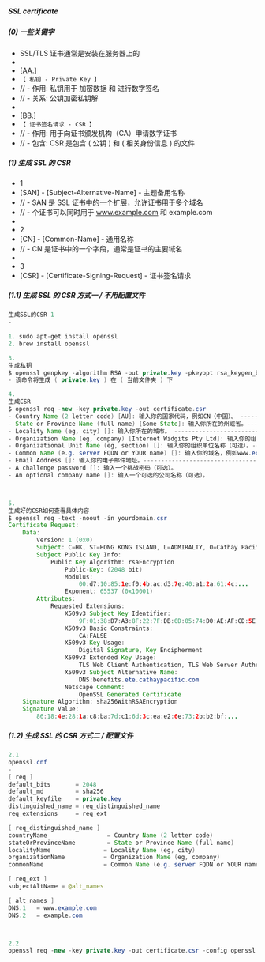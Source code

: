 ##### SSL certificate

##### (0) 一些关键字

- SSL/TLS 证书通常是安装在服务器上的
-
- [AA.]
- `【 私钥 - Private Key 】`
- // - 作用: 私钥用于 加密数据 和 进行数字签名
- // - 关系: 公钥加密私钥解
-
- [BB.]
- `【 证书签名请求 - CSR 】`
- // - 作用: 用于向证书颁发机构（CA）申请数字证书
- // - 包含: CSR 是包含 ( 公钥 ) 和 ( 相关身份信息 ) 的文件

##### (1) 生成 SSL 的 CSR

- 1
- [SAN] - [Subject-Alternative-Name] - 主题备用名称
- // - SAN 是 SSL 证书中的一个扩展，允许证书用于多个域名
- // - 个证书可以同时用于 www.example.com 和 example.com
-
- 2
- [CN] - [Common-Name] - 通用名称
- // - CN 是证书中的一个字段，通常是证书的主要域名
-
- 3
- [CSR] - [Certificate-Signing-Request] - 证书签名请求

##### (1.1) 生成 SSL 的 CSR 方式一 / 不用配置文件

```java 1. 生成SSL的CSR 方式一 不用配置文件
生成SSL的CSR 1
-

1. sudo apt-get install openssl
2. brew install openssl

3.
生成私钥
$ openssl genpkey -algorithm RSA -out private.key -pkeyopt rsa_keygen_bits:2048
- 该命令将生成 ( private.key ) 在 ( 当前文件夹 ) 下

4.
生成CSR
$ openssl req -new -key private.key -out certificate.csr
- Country Name (2 letter code) [AU]: 输入你的国家代码，例如CN（中国）。 -------------------- HK
- State or Province Name (full name) [Some-State]: 输入你所在的州或省。------------------ HONG KONG ISLAND
- Locality Name (eg, city) []: 输入你所在的城市。 --------------------------------------- ADMIRALTY
- Organization Name (eg, company) [Internet Widgits Pty Ltd]: 输入你的组织名称。--------- Cathay Pacific Airways Limited
- Organizational Unit Name (eg, section) []: 输入你的组织单位名称（可选）。----------------- Information Management - 1022|0895
- Common Name (e.g. server FQDN or YOUR name) []: 输入你的域名，例如www.example.com。 --- benefits.ete.cathaypacific.com
- Email Address []: 输入你的电子邮件地址。----------------------------------------------- imtskl@cathaypacific.com
- A challenge password []: 输入一个挑战密码（可选）。
- An optional company name []: 输入一个可选的公司名称（可选）。



5.
生成好的CSR如何查看具体内容
$ openssl req -text -noout -in yourdomain.csr
Certificate Request:
    Data:
        Version: 1 (0x0)
        Subject: C=HK, ST=HONG KONG ISLAND, L=ADMIRALTY, O=Cathay Pacific Airways Limited, OU=Information Management - 0895, CN=benefits.ete.cathaypacific.com
        Subject Public Key Info:
            Public Key Algorithm: rsaEncryption
                Public-Key: (2048 bit)
                Modulus:
                    00:d7:10:85:1e:f0:4b:ac:d3:7e:40:a1:2a:61:4c:...
                Exponent: 65537 (0x10001)
        Attributes:
            Requested Extensions:
                X509v3 Subject Key Identifier:
                    9F:01:38:D7:A3:8F:22:7F:DB:0D:05:74:D0:AE:AF:CD:5E:3B:29:6E
                X509v3 Basic Constraints:
                    CA:FALSE
                X509v3 Key Usage:
                    Digital Signature, Key Encipherment
                X509v3 Extended Key Usage:
                    TLS Web Client Authentication, TLS Web Server Authentication
                X509v3 Subject Alternative Name:
                    DNS:benefits.ete.cathaypacific.com
                Netscape Comment:
                    OpenSSL Generated Certificate
    Signature Algorithm: sha256WithRSAEncryption
    Signature Value:
        86:18:4e:28:1a:c8:ba:7d:c1:6d:3c:ea:e2:6e:73:2b:b2:bf:...
```

##### (1.2) 生成 SSL 的 CSR 方式二 / 配置文件

```java 2. 生成SSL的CSR 方式二 配置文件
2.1
openssl.cnf
-
[ req ]
default_bits       = 2048
default_md         = sha256
default_keyfile    = private.key
distinguished_name = req_distinguished_name
req_extensions     = req_ext

[ req_distinguished_name ]
countryName                 = Country Name (2 letter code)
stateOrProvinceName         = State or Province Name (full name)
localityName               = Locality Name (eg, city)
organizationName           = Organization Name (eg, company)
commonName                 = Common Name (e.g. server FQDN or YOUR name)

[ req_ext ]
subjectAltName = @alt_names

[ alt_names ]
DNS.1   = www.example.com
DNS.2   = example.com



2.2
openssl req -new -key private.key -out certificate.csr -config openssl.cnf
```
